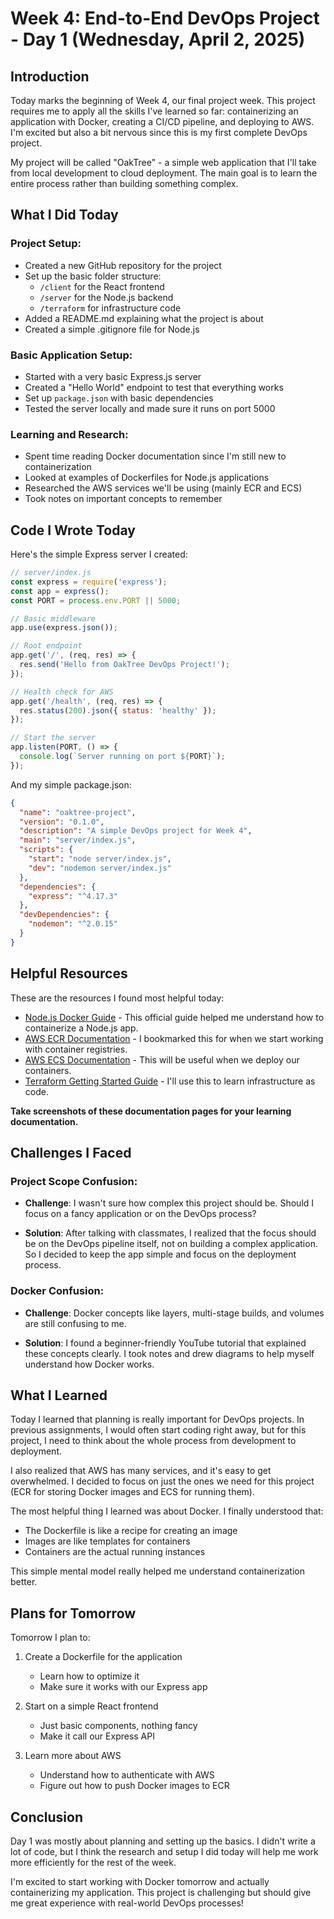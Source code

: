 # **Week 4: End-to-End DevOps Project - Day 1 (Wednesday, April 2, 2025)**

## **Introduction**

Today marks the beginning of Week 4, our final project week. This project requires me to apply all the skills I've learned so far: containerizing an application with Docker, creating a CI/CD pipeline, and deploying to AWS. I'm excited but also a bit nervous since this is my first complete DevOps project.

My project will be called "OakTree" - a simple web application that I'll take from local development to cloud deployment. The main goal is to learn the entire process rather than building something complex.

## **What I Did Today**

### **Project Setup:**

- Created a new GitHub repository for the project
- Set up the basic folder structure:
  - `/client` for the React frontend
  - `/server` for the Node.js backend
  - `/terraform` for infrastructure code
- Added a README.md explaining what the project is about
- Created a simple .gitignore file for Node.js

### **Basic Application Setup:**

- Started with a very basic Express.js server
- Created a "Hello World" endpoint to test that everything works
- Set up `package.json` with basic dependencies
- Tested the server locally and made sure it runs on port 5000

### **Learning and Research:**

- Spent time reading Docker documentation since I'm still new to containerization
- Looked at examples of Dockerfiles for Node.js applications
- Researched the AWS services we'll be using (mainly ECR and ECS)
- Took notes on important concepts to remember

## **Code I Wrote Today**

Here's the simple Express server I created:

```javascript
// server/index.js
const express = require('express');
const app = express();
const PORT = process.env.PORT || 5000;

// Basic middleware
app.use(express.json());

// Root endpoint
app.get('/', (req, res) => {
  res.send('Hello from OakTree DevOps Project!');
});

// Health check for AWS
app.get('/health', (req, res) => {
  res.status(200).json({ status: 'healthy' });
});

// Start the server
app.listen(PORT, () => {
  console.log(`Server running on port ${PORT}`);
});
```

And my simple package.json:

```json
{
  "name": "oaktree-project",
  "version": "0.1.0",
  "description": "A simple DevOps project for Week 4",
  "main": "server/index.js",
  "scripts": {
    "start": "node server/index.js",
    "dev": "nodemon server/index.js"
  },
  "dependencies": {
    "express": "^4.17.3"
  },
  "devDependencies": {
    "nodemon": "^2.0.15"
  }
}
```

## **Helpful Resources**

These are the resources I found most helpful today:

- [Node.js Docker Guide](https://nodejs.org/en/docs/guides/nodejs-docker-webapp/) - This official guide helped me understand how to containerize a Node.js app.
- [AWS ECR Documentation](https://docs.aws.amazon.com/AmazonECR/latest/userguide/what-is-ecr.html) - I bookmarked this for when we start working with container registries.
- [AWS ECS Documentation](https://docs.aws.amazon.com/AmazonECS/latest/developerguide/Welcome.html) - This will be useful when we deploy our containers.
- [Terraform Getting Started Guide](https://learn.hashicorp.com/collections/terraform/aws-get-started) - I'll use this to learn infrastructure as code.

**Take screenshots of these documentation pages for your learning documentation.**

## **Challenges I Faced**

### **Project Scope Confusion:**

- **Challenge**: I wasn't sure how complex this project should be. Should I focus on a fancy application or on the DevOps process?
  
- **Solution**: After talking with classmates, I realized that the focus should be on the DevOps pipeline itself, not on building a complex application. So I decided to keep the app simple and focus on the deployment process.

### **Docker Confusion:**

- **Challenge**: Docker concepts like layers, multi-stage builds, and volumes are still confusing to me.
  
- **Solution**: I found a beginner-friendly YouTube tutorial that explained these concepts clearly. I took notes and drew diagrams to help myself understand how Docker works.

## **What I Learned**

Today I learned that planning is really important for DevOps projects. In previous assignments, I would often start coding right away, but for this project, I need to think about the whole process from development to deployment.

I also realized that AWS has many services, and it's easy to get overwhelmed. I decided to focus on just the ones we need for this project (ECR for storing Docker images and ECS for running them).

The most helpful thing I learned was about Docker. I finally understood that:
- The Dockerfile is like a recipe for creating an image
- Images are like templates for containers
- Containers are the actual running instances

This simple mental model really helped me understand containerization better.

## **Plans for Tomorrow**

Tomorrow I plan to:

1. Create a Dockerfile for the application
   - Learn how to optimize it
   - Make sure it works with our Express app

2. Start on a simple React frontend
   - Just basic components, nothing fancy
   - Make it call our Express API

3. Learn more about AWS
   - Understand how to authenticate with AWS
   - Figure out how to push Docker images to ECR

## **Conclusion**

Day 1 was mostly about planning and setting up the basics. I didn't write a lot of code, but I think the research and setup I did today will help me work more efficiently for the rest of the week.

I'm excited to start working with Docker tomorrow and actually containerizing my application. This project is challenging but should give me great experience with real-world DevOps processes!